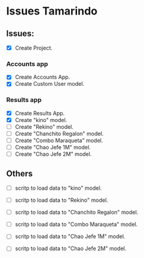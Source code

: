 # Issues Tamarindo

## Issues:
- [x] Create Project.

### Accounts app
- [x] Create Accounts App.
- [x] Create Custom User model.

### Results app
- [x] Create Results App.
- [x] Create "kino" model.
- [ ] Create "Rekino" model.
- [ ] Create "Chanchito Regalon" model.
- [ ] Create "Combo Maraqueta" model.
- [ ] Create "Chao Jefe 1M" model.
- [ ] Create "Chao Jefe 2M" model.

## Others
- [ ] scritp to load data to "kino" model.
- [ ] scritp to load data to "Rekino" model.
- [ ] scritp to load data to "Chanchito Regalon" model.
- [ ] scritp to load data to "Combo Maraqueta" model.
- [ ] scritp to load data to "Chao Jefe 1M" model.
- [ ] scritp to load data to "Chao Jefe 2M" model.

